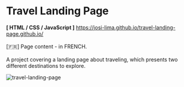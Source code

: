 # Travel Landing Page
<strong>[ HTML / CSS / JavaScript ]</strong> https://josi-lima.github.io/travel-landing-page.github.io/
<br><br>
[:fr:] Page content - in FRENCH.
<br><br> 
A project covering a landing page about traveling, which presents two different destinations to explore. 

![travel-landing-page](https://user-images.githubusercontent.com/108018406/175349065-9a6111eb-4331-4bf3-b3b6-0334488f21d9.png)


